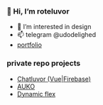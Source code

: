 ### 👋 Hi, I’m roteluvor
- 👀 I’m interested in design
- 📫 telegram @udodelighed
- [portfolio](https://luvor.github.io/portfolio/)

### private repo projects
- [Chatluvor (Vue|Firebase)](https://chatluvor-5a84b.web.app/)
- [AUKO](https://luvor.github.io/auko/)
- [Dynamic flex](https://luvor.github.io/dynamicflex/)

<!---
luvor/luvor is a ✨ special ✨ repository because its `README.md` (this file) appears on your GitHub profile.
You can click the Preview link to take a look at your changes.
--->

